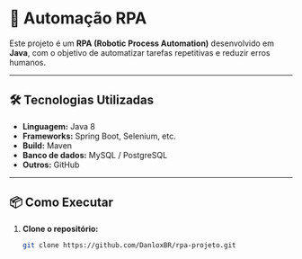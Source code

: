 # 🤖 Automação RPA 

Este projeto é um **RPA (Robotic Process Automation)** desenvolvido em **Java**, com o objetivo de automatizar tarefas repetitivas e reduzir erros humanos.  

---

## 🛠️ Tecnologias Utilizadas

- **Linguagem:** Java 8   
- **Frameworks:** Spring Boot, Selenium, etc.  
- **Build:** Maven  
- **Banco de dados:** MySQL / PostgreSQL  
- **Outros:** GitHub

---

## 📦 Como Executar

1. **Clone o repositório:**
   ```bash
   git clone https://github.com/DanloxBR/rpa-projeto.git
